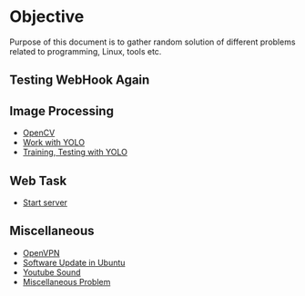 # Objective

Purpose of this document is to gather random solution of different problems
related to programming, Linux, tools etc.

## Testing WebHook Again

## Image Processing

- [OpenCV](opencv.md)
- [Work with YOLO](command_for_yolo.md)
- [Training, Testing with YOLO](training_testing_yolo.md)

## Web Task
- [Start server](start_server.md)

## Miscellaneous
- [OpenVPN](openvpn_ubuntu.md)
- [Software Update in Ubuntu](update_in_ubuntu.md)
- [Youtube Sound](youtube_sound.md)
- [Miscellaneous Problem](miscellaneous_problem.md)


<!--
For full documentation visit [mkdocs.org](https://mkdocs.org).

## Commands

* `mkdocs new [dir-name]` - Create a new project.
* `mkdocs serve` - Start the live-reloading docs server.
* `mkdocs build` - Build the documentation site.
* `mkdocs help` - Print this help message.

## Project layout

    mkdocs.yml    # The configuration file.
    docs/
        index.md  # The documentation homepage.
        ...       # Other markdown pages, images and other files.

-->
